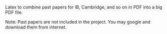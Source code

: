 Latex to combine past papers for IB, Cambridge, and so on in PDF into a big PDF file.

Note:
     Past papers are not included in the project. You may google and download them from internet.
